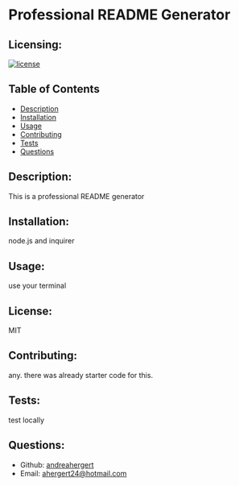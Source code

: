 # Professional README Generator

## Licensing:
[![license](https://img.shields.io/badge/license-MIT-blue)](https://shields.io)

## Table of Contents 
- [Description](#description)
- [Installation](#installation)
- [Usage](#usage)
- [Contributing](#contributing)
- [Tests](#tests)
- [Questions](#questions)

## Description:
This is a professional README generator

## Installation:
node.js and inquirer

## Usage:
use your terminal

## License:
MIT

## Contributing:
any.  there was already starter code for this.

## Tests:
test locally

## Questions:
- Github: [andreahergert](https://github.com/andreahergert)
- Email: ahergert24@hotmail.com 